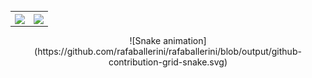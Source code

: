 <!-- ![GitHub stats](https://readme-stats-cfgj2cxdy.vercel.app/api?username=eusouakau&count_private=true&show_icons=true&theme=tokyonight)
![Top Langs](https://readme-stats-cfgj2cxdy.vercel.app/api/top-langs/?username=eusouakau&hide=php&theme=tokyonight) -->

<center>     <table align="center">       <tr>           <td>               <img width="900px" align="center" src="https://github-readme-stats.vercel.app/api?username=eusouakau&count_private=true&hide_border=true&theme=tokyonight" />           </td>           <td>               <img align="center" width="850px" src="https://github-readme-stats.vercel.app/api/top-langs/?username=eusouakau&layout=compact&hide_border=true&theme=tokyonight" />                   </td>       </tr>       </table> 
</center>
  
<div>  
 
  <center> ![Snake animation](https://github.com/rafaballerini/rafaballerini/blob/output/github-contribution-grid-snake.svg) </center>
 
</div>
